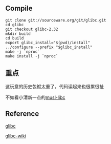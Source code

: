 ## Compile

```
git clone git://sourceware.org/git/glibc.git
cd glibc
git checkout glibc-2.32
mkdir build
cd build
export glibc_install="$(pwd)/install"
../configure --prefix "$glibc_install"
make -j `nproc`
make install -j `nproc`
```

## 重点
这玩意的历史包袱太重了，代码读起来也很累很扯

不如看小清新一点的[musl-libc](https://git.musl-libc.org/cgit/musl)

## Reference
[glibc](https://www.gnu.org/software/libc/)

[glibc-wiki](https://en.wikipedia.org/wiki/Glibc)
